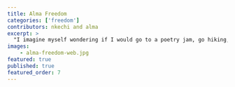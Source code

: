 ```yaml
---
title: Alma Freedom
categories: ['freedom']
contributors: nkechi and alma
excerpt: >
  "I imagine myself wondering if I would go to a poetry jam, go hiking, or take classes learning the fox trot. In other words, freedom to me is choices and options with real opportunities to obtain those choices and options… Where there is no right to choose nor chance to advance then freedom cannot exist, whether it be in a relationship, neighborhood, prison or society."
images:
    - alma-freedom-web.jpg
featured: true
published: true
featured_order: 7
---
```

